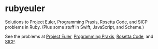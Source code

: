 rubyeuler
=========

Solutions to Project Euler, Programming Praxis, Rosetta Code, and SICP problems in Ruby. (Plus some stuff in Swift, JavaScript, and Scheme.)

See the problems at [Project Euler](http://projecteuler.net/problems "Project Euler"), [Programming Praxis](http://programmingpraxis.com "Programming Praxis"), [Rosetta Code](http://rosettacode.org/wiki/Category:Programming_Tasks "Rosetta Code"), and [SICP](http://mitpress.mit.edu/sicp/full-text/book/book.html).
